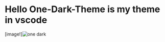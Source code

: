 # Hello One-Dark-Theme is my theme in vscode 

[image!]![one dark](https://user-images.githubusercontent.com/92510927/146053987-fb9819aa-700b-4626-9ab6-a8cde473ba4d.png)
